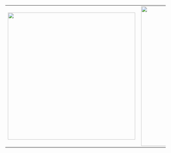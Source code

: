 <center>
<table>
  <tr>
      <td><img width="400px" align="left" src="https://github-readme-stats.vercel.app/api/top-langs/?username=nataliawinter&hide=html&layout=compact&count_private=true&theme=dracula" /></td>
      <td><img width="440px" align="left" src="https://github-readme-stats.vercel.app/api?username=nataliawinter&count_private=true&theme=dracula" /></td>
  </tr>  
</table>
</center>
